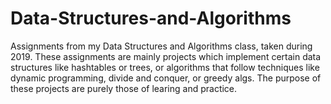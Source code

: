# Data-Structures-and-Algorithms
Assignments from my Data Structures and Algorithms class, taken during 2019. 
These assignments are mainly projects which implement certain data structures like hashtables or trees, 
or algorithms that follow techniques like dynamic programming, divide and conquer, or greedy algs. The 
purpose of these projects are purely those of learing and practice.
